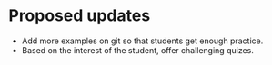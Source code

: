 # Proposed updates
* Add more examples on git so that students get enough practice.
* Based on the interest of the student, offer challenging quizes.
